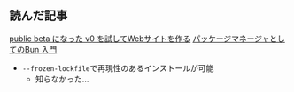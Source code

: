 ## 読んだ記事
[public beta になった v0 を試してWebサイトを作る](https://zenn.dev/chot/articles/26bd44ebb43d3b)
[パッケージマネージャとしてのBun 入門](https://zenn.dev/gatsby/books/0622aa61e0a3e8)
- `--frozen-lockfile`で再現性のあるインストールが可能
	- 知らなかった...
